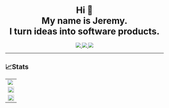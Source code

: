 
<h1 align="center">
  Hi 👋 
  <br>
  My name is Jeremy. 
  <br>
  I turn ideas into software products.
  <br>
<!--   <img src="https://komarev.com/ghpvc/?username=jeremyalv&label=People%20visit%20this%20profile&color=blueviolet&style=plastic&label=PROFILE+VIEWS" alt="Github profile visit" /> -->
</h1>


<p align="center">
  <a href="https://github.com/jeremyalv">
    <img src="https://img.shields.io/badge/jeremyalv-100000?style=for-the-badge&logo=github&logoColor=white">
   <a/>
  <a href="https://linkedin.com/in/jeremy-alva">
    <img src="https://img.shields.io/badge/jeremy_alva-0077B5?style=for-the-badge&logo=linkedin&logoColor=white">
  <a/>
  <a href="https://twitter.com/jeremyalvax">
    <img src="https://img.shields.io/badge/@jeremyalvax-1DA1F2?style=for-the-badge&logo=twitter&logoColor=white">
  <a/>
</p>

---    
    
## 📈Stats
    
<table align="center" cellspacing="0" cellpadding="0" border="0">
  <tr>
    <td>
      <a href="https://jeremyalv.com" target="_blank">
        <img src="https://github-readme-stats.vercel.app/api?username=jeremyalv&theme=monokai&show_icons=true&hide_border=true&count_private=true" />
      <a/>
    </td>
   </tr>
  <tr>
    <td>
      <a href="https://jeremyalv.com" target="_blank">
        <img width="100%" src="https://github-readme-streak-stats.herokuapp.com/?user=jeremyalv&theme=monokai&hide_border=true" />
      <a/>
    </td>
  </tr>
        
  <tr>
    <td>
      <a href="https://jeremyalv.com" target="_blank">
        <img width="100%" src="https://github-readme-stats.vercel.app/api/top-langs/?username=jeremyalv&theme=monokai&show_icons=true&hide_border=true&layout=compact" />
      <a/>
    </td>
  </tr>
</table>
      
